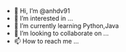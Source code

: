 - 👋 Hi, I’m @anhdv91
- 👀 I’m interested in ...
- 🌱 I’m currently learning Python,Java
- 💞️ I’m looking to collaborate on ...
- 📫 How to reach me ...

<!---
anhdv91/anhdv91 is a ✨ special ✨ repository because its `README.md` (this file) appears on your GitHub profile.
You can click the Preview link to take a look at your changes.
--->
